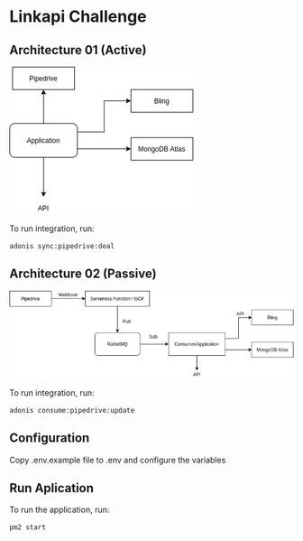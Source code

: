 # Linkapi Challenge

## Architecture 01 (Active)
![alt text](https://github.com/vitormarcelino/linkapi-challenge/blob/main/architecture1.png?raw=true)

To run integration, run:

```
adonis sync:pipedrive:deal
```


## Architecture 02 (Passive)
![alt text](https://github.com/vitormarcelino/linkapi-challenge/blob/main/architecture2.png?raw=true)

To run integration, run:

```
adonis consume:pipedrive:update
```

## Configuration
Copy .env.example file to .env and configure the variables

## Run Aplication
To run the application, run:

```
pm2 start
```